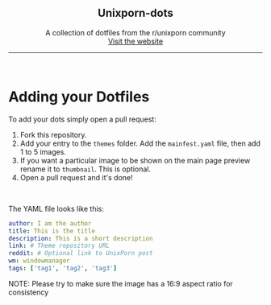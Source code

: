 <h2 align=center>Unixporn-dots</h2>

<div align=center>
A collection of dotfiles from the r/unixporn community
<br>
<a href="https://unixporn-dots.github.io">Visit the website</a>
</div>

---
<br>

# Adding your Dotfiles
To add your dots simply open a pull request:
  1. Fork this repository.
  2. Add your entry to the `themes` folder. Add the `mainfest.yaml` file, then add 1 to 5 images.
  3. If you want a particular image to be shown on the main page preview rename it to `thumbnail`. This is optional.
  4. Open a pull request and it's done!

<br>

The YAML file looks like this:
```yaml
author: I am the author
title: This is the title
description: This is a short description
link: # Theme repository URL    
reddit: # Optional link to UnixPorn post
wm: windowmanager
tags: ['tag1', 'tag2', 'tag3'] 
```

NOTE: Please try to make sure the image has a 16:9 aspect ratio for consistency
